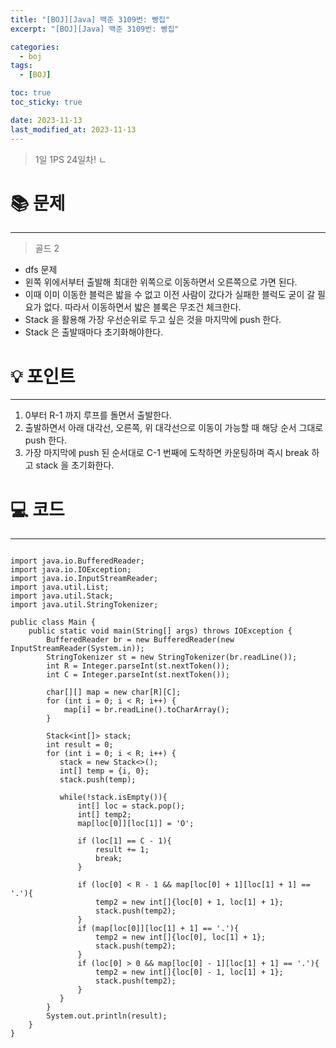 ```yaml
---
title: "[BOJ][Java] 백준 3109번: 빵집"
excerpt: "[BOJ][Java] 백준 3109번: 빵집"

categories:
  - boj
tags:
  - [BOJ]

toc: true
toc_sticky: true

date: 2023-11-13
last_modified_at: 2023-11-13
---
```


> 1일 1PS 24일차!
ㄴ
# 📚 문제

---

> 골드 2

- dfs 문제
- 왼쪽 위에서부터 출발해 최대한 위쪽으로 이동하면서 오른쪽으로 가면 된다.
- 이때 이미 이동한 블럭은 밟을 수 없고 이전 사람이 갔다가 실패한 블럭도 굳이 갈 필요가 없다. 따라서 이동하면서 밟은 블록은 무조건 체크한다. 
- Stack 을 활용해 가장 우선순위로 두고 싶은 것을 마지막에 push 한다. 
- Stack 은 출발때마다 초기화해야한다. 

# 💡 포인트

---

1. 0부터 R-1 까지 루프를 돌면서 출발한다.
2. 출발하면서 아래 대각선, 오른쪽, 위 대각선으로 이동이 가능할 때 해당 순서 그대로 push 한다.
3. 가장 마지막에 push 된 순서대로 C-1 번째에 도착하면 카운팅하며 즉시 break 하고 stack 을 초기화한다.

# 💻 코드

---

```

import java.io.BufferedReader;
import java.io.IOException;
import java.io.InputStreamReader;
import java.util.List;
import java.util.Stack;
import java.util.StringTokenizer;

public class Main {
    public static void main(String[] args) throws IOException {
        BufferedReader br = new BufferedReader(new InputStreamReader(System.in));
        StringTokenizer st = new StringTokenizer(br.readLine());
        int R = Integer.parseInt(st.nextToken());
        int C = Integer.parseInt(st.nextToken());

        char[][] map = new char[R][C];
        for (int i = 0; i < R; i++) {
            map[i] = br.readLine().toCharArray();
        }

        Stack<int[]> stack;
        int result = 0;
        for (int i = 0; i < R; i++) {
           stack = new Stack<>();
           int[] temp = {i, 0};
           stack.push(temp);

           while(!stack.isEmpty()){
               int[] loc = stack.pop();
               int[] temp2;
               map[loc[0]][loc[1]] = 'O';

               if (loc[1] == C - 1){
                   result += 1;
                   break;
               }

               if (loc[0] < R - 1 && map[loc[0] + 1][loc[1] + 1] == '.'){
                   temp2 = new int[]{loc[0] + 1, loc[1] + 1};
                   stack.push(temp2);
               }
               if (map[loc[0]][loc[1] + 1] == '.'){
                   temp2 = new int[]{loc[0], loc[1] + 1};
                   stack.push(temp2);
               }
               if (loc[0] > 0 && map[loc[0] - 1][loc[1] + 1] == '.'){
                   temp2 = new int[]{loc[0] - 1, loc[1] + 1};
                   stack.push(temp2);
               }
           }
        }
        System.out.println(result);
    }
}


```
